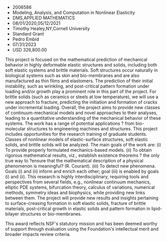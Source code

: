 
* 2006586
* Modeling, Analysis, and Computation in Nonlinear Elasticity
* DMS,APPLIED MATHEMATICS
* 08/01/2020,05/12/2021
* Timothy Healey,NY,Cornell University
* Standard Grant
* Pedro Embid
* 07/31/2023
* USD 326,800.00

This project is focused on the mathematical prediction of mechanical behavior in
highly deformable elastic structures and solids, including both soft elastic
systems and brittle materials. Soft structures occur naturally in biological
systems such as skin and bio-membranes and are also manufactured as thin films
and elastomers. The prediction of their initial instability, such as wrinkling,
and post-critical pattern formation under loading and/or growth play a prominent
role in this part of the project. For brittle solids (such as ceramics or steels
at low temperature), we will use a new approach to fracture, predicting the
initiation and formation of cracks under incremental loading. Overall, the
project aims to provide new classes of continuum-mechanical models and novel
approaches to their analyses, leading to a quantitative understanding of the
mechanical behavior of these systems. The work has a range of potential
applications ? from bio-molecular structures to engineering machines and
structures. This project includes opportunities for the research training of
graduate students. Classes of nonlinear models of elastic-surface structures,
soft elastic solids, and brittle solids will be analyzed. The main goals of the
work are: (i) To provide properly formulated mechanics-based models. (ii) To
obtain rigorous mathematical results, viz., establish existence theorems ? the
only true way to ?ensure that the mathematical description of a physical
phenomenon is meaningful? (R. Courant). (iii) To detect new phenomena. Goals (i)
and (ii) inform and enrich each other; goal (iii) is enabled by goals (i) and
(ii). This research is highly interdisciplinary, requiring tools and
perspectives from several fields, e.g., nonlinear continuum mechanics, elliptic
PDE systems, bifurcation theory, calculus of variations, numerical methods,
symmetry ideas and biophysics, while providing new links between them. The
project will provide new results and insights pertaining to surface-creasing
formation in soft elastic solids, fracture of brittle materials, post-critical
growth in elastic solids and pattern formation in lipid-bilayer structures or
bio-membranes.

This award reflects NSF's statutory mission and has been deemed worthy of
support through evaluation using the Foundation's intellectual merit and broader
impacts review criteria.
